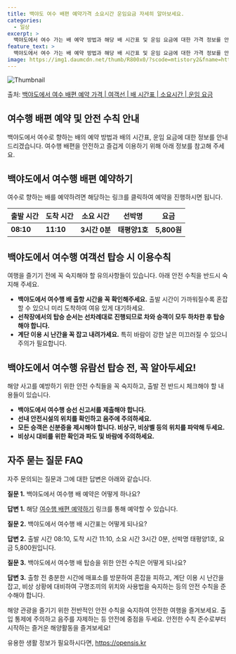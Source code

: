 ```yaml
---
title: 백야도 여수 배편 예약가격 소요시간 운임요금 자세히 알아보세요.
categories:
  - 일상
excerpt: >
  백야도에서 여수 가는 배 예약 방법과 해당 배 시간표 및 운임 요금에 대한 가격 정보를 안내 드리겠습니다. 안전하고 재밋는 여수행 여행을 위해 아래 정보 참고하시기 바랍니다. 여수행 배편 예약하기 👈 클릭백야도에서 여수행 배 시간표출발 시간도착 시간소요 시간선박명요금08:1011:103시간 0분태평양1호5,800원여수행 배편 예약하기 👈 클릭백야도에서 여수행 여객선 탑승 시 이용수칙여행을 즐기기 전 반드시 숙지해야 할 유의사항들 중요한 내용 1) 백야도에서 여수행 배 출항 시간을 꼭 확인해주세요. 출항 시간이 가까워질수록 혼잡할 수 있으니 미리 도착하여 여유 있게 대기하세요. 2) 선착장에서의 탑승 순서는 선차례대로 진행되므로 차와 승객이 모두 하차한 후 탑승해야 합니다. 3) 계단 이용 시 난간을 꼭 ..
feature_text: >
  백야도에서 여수 가는 배 예약 방법과 해당 배 시간표 및 운임 요금에 대한 가격 정보를 안내 드리겠습니다. 안전하고 재밋는 여수행 여행을 위해 아래 정보 참고하시기 바랍니다. 여수행 배편 예약하기 👈 클릭백야도에서 여수행 배 시간표출발 시간도착 시간소요 시간선박명요금08:1011:103시간 0분태평양1호5,800원여수행 배편 예약하기 👈 클릭백야도에서 여수행 여객선 탑승 시 이용수칙여행을 즐기기 전 반드시 숙지해야 할 유의사항들 중요한 내용 1) 백야도에서 여수행 배 출항 시간을 꼭 확인해주세요. 출항 시간이 가까워질수록 혼잡할 수 있으니 미리 도착하여 여유 있게 대기하세요. 2) 선착장에서의 탑승 순서는 선차례대로 진행되므로 차와 승객이 모두 하차한 후 탑승해야 합니다. 3) 계단 이용 시 난간을 꼭 ..
image: https://img1.daumcdn.net/thumb/R800x0/?scode=mtistory2&fname=https%3A%2F%2Fblog.kakaocdn.net%2Fdn%2FbAcjvT%2FbtsHz4zMf83%2FlYWRPLCba2R0k1XTQoK8Kk%2Fimg.webp
---
```


![Thumbnail](https://img1.daumcdn.net/thumb/R800x0/?scode=mtistory2&fname=https%3A%2F%2Fblog.kakaocdn.net%2Fdn%2FbAcjvT%2FbtsHz4zMf83%2FlYWRPLCba2R0k1XTQoK8Kk%2Fimg.webp)

<p>출처: <a href="https://opensis.kr/entry/%EB%B0%B1%EC%95%BC%EB%8F%84%EC%97%90%EC%84%9C-%EC%97%AC%EC%88%98-%EB%B0%B0%ED%8E%B8-%EC%98%88%EC%95%BD-%EA%B0%80%EA%B2%A9-%EC%97%AC%EA%B0%9D%EC%84%A0-%EB%B0%B0-%EC%8B%9C%EA%B0%84%ED%91%9C-%EC%86%8C%EC%9A%94%EC%8B%9C%EA%B0%84-%EC%9A%B4%EC%9E%84-%EC%9A%94%EA%B8%88" rel="dofollow">백야도에서 여수 배편 예약 가격 | 여객선 | 배 시간표 | 소요시간 | 운임 요금</a> </p>

## 여수행 배편 예약 및 안전 수칙 안내

백야도에서 여수로 향하는 배의 예약 방법과 배의 시간표, 운임 요금에 대한 정보를 안내드리겠습니다. 여수행 배편을 안전하고 즐겁게 이용하기
위해 아래 정보를 참고해 주세요.

## 백야도에서 여수행 배편 예약하기

여수로 향하는 배를 예약하려면 해당하는 링크를 클릭하여 예약을 진행하시면 됩니다.

출발 시간 | 도착 시간 | 소요 시간 | 선박명 | 요금  
---|---|---|---|---  
**08:10** | **11:10** | **3시간 0분** | **태평양1호** | **5,800원**  
  
## 백야도에서 여수행 여객선 탑승 시 이용수칙

여행을 즐기기 전에 꼭 숙지해야 할 유의사항들이 있습니다. 아래 안전 수칙을 반드시 숙지해 주세요.

  * **백야도에서 여수행 배 출항 시간을 꼭 확인해주세요.** 출발 시간이 가까워질수록 혼잡할 수 있으니 미리 도착하여 여유 있게 대기하세요.
  * **선착장에서의 탑승 순서는 선차례대로 진행되므로 차와 승객이 모두 하차한 후 탑승해야 합니다.**
  * **계단 이용 시 난간을 꼭 잡고 내려가세요.** 특히 바람이 강한 날은 미끄러질 수 있으니 주의가 필요합니다.

## 백야도에서 여수행 유람선 탑승 전, 꼭 알아두세요!

해양 사고를 예방하기 위한 안전 수칙들을 꼭 숙지하고, 출발 전 반드시 체크해야 할 내용들이 있습니다.

  * **백야도에서 여수행 승선 신고서를 제출해야 합니다.**
  * **선내 안전시설의 위치를 확인하고 음주에 주의하세요.**
  * **모든 승객은 신분증을 제시해야 합니다. 비상구, 비상벨 등의 위치를 파악해 두세요.**
  * **비상시 대비를 위한 확인과 파도 및 바람에 주의하세요.**

## 자주 묻는 질문 FAQ

자주 문의되는 질문과 그에 대한 답변은 아래와 같습니다.

**질문 1.** 백야도에서 여수행 배 예약은 어떻게 하나요?

**답변 1.** 해당 [여수행 배편 예약하기](https://opensis.kr/entry/%EB%B0%B1%EC%95%BC%EB%8F%84%EC%97%90%EC%84%9C-%EC%97%AC%EC%88%98-%EB%B0%B0%ED%8E%B8-%EC%98%88%EC%95%BD-%EA%B0%80%EA%B2%A9-%EC%97%AC%EA%B0%9D%EC%84%A0-%EB%B0%B0-%EC%8B%9C%EA%B0%84%ED%91%9C-%EC%86%8C%EC%9A%94%EC%8B%9C%EA%B0%84-%EC%9A%B4%EC%9E%84-%EC%9A%94%EA%B8%88) 링크를 통해 예약할 수 있습니다.

**질문 2.** 백야도에서 여수행 배 시간표는 어떻게 되나요?

**답변 2.** 출발 시간 08:10, 도착 시간 11:10, 소요 시간 3시간 0분, 선박명 태평양1호, 요금 5,800원입니다.

**질문 3.** 백야도에서 여수행 배 탑승을 위한 안전 수칙은 어떻게 되나요?

**답변 3.** 출항 전 충분한 시간에 매표소를 방문하여 혼잡을 피하고, 계단 이용 시 난간을 잡고, 비상 상황에 대비하여 구명조끼의
위치와 사용법을 숙지하는 등의 안전 수칙을 준수해야 합니다.

해양 관광을 즐기기 위한 전반적인 안전 수칙을 숙지하여 안전한 여행을 즐겨보세요. 출입 통제에 주의하고 음주를 자제하는 등 안전에 중점을
두세요. 안전한 수칙 준수로부터 시작하는 즐거운 해양활동을 즐겨보세요!

 

유용한 생활 정보가 필요하시다면, <a href="https://opensis.kr" rel="dofollow">https://opensis.kr</a>


